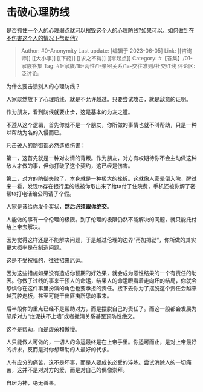 # 击破心理防线
[是否抓住一个人的心理弱点就可以摧毁这个人的心理防线?如果可以，如何做到在不伤害这个人的情况下帮助他?](https://www.zhihu.com/question/50433958/answer/2543630552)

> Author: #0-Anonymity
> Last update: [编辑于 2023-06-05]
> Link: [[咨询师]] [[大小事]] [[下药]] [[求之不得]] [[零起点]]
> Category: #【答集】/01-家族答集 
> Tag: #1-家族/1E-两性/1-亲密关系/1a-交往准则/社交红线
> 评论区:
> 泛讨论:

为什么要击溃别人的心理防线？

人家既然放下了心理防线，就是不允许越过。只要尝试攻击，就是敌意的证明。

作为朋友，看到防线就要止步，这是基本的为友之道。

不遵从这个逻辑，首先你就不是一个朋友，你所做的事情也就不叫帮助，只是一种以帮助为名的入侵而已。

凡击破人的防御都必然造成伤害：

第一，这首先就是一种对友情的背叛。作为朋友，对方有权期待你不会主动做这种敌人才做的事，但你打破了这个契约，这已经是伤害。

第二，对方的防御失败了，本身就是一种极大的挫折。这就像人家晕倒入院，醒过来一看，发现ta存在银行里的钱被你取出来了给ta付了住院费，手机还被你解了密帮ta打电话给公司请了个假。

人家是该给你发个奖状，**然后必须跟你绝交**。

人能做的事有一个伦理的极限。到了伦理的极限仍然不能解决的问题，就只能托付给上帝去解决。

因为觉得这样还是不能解决问题，于是越过伦理的边界“再加把劲”，你所做的其实更大概率是在制造问题。

这是不受祝福的，往往招来厄运。

因为这些措施如果没有造成你预期的好效果，就会成为恶性结果的一个有责任的助因。你做了过线的事来干预人的命运，结果人的命运眼看着走向坏的结局，你就会恐惧你在这件事里扮演的角色也要承担的责任。接下去你为了摆脱这个责任会越来越荒腔走板，甚至可能干出匪夷所思的事来。

后半段你的重点已经不是帮助对方，而是摆脱自己的责任了。而这一般都会发展为怒斥对方“烂泥扶不上墙”或者撇清关系甚至预防性绝交。

这不是帮助，而是虚荣和傲慢。

人只能做人可做的，一切人的命运最终是在上帝手里。你适可而止，是对上帝最好的祈求，反而是对你想帮助的人最好的代求。

人有应分的痛苦，这不是坏事，而是人要成长必受的淬炼。尝试消除人的一切痛苦，这并不是对对方的爱，而是对自己的偶像崇拜。

自居为神，绝无善果。
